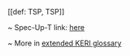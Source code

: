 [[def: TSP, TSP]]

~ Spec-Up-T link: <a href='https://weboftrust.github.io/WOT-terms/docs/glossary/TSP'>here</a>

~ More in <a href="https://weboftrust.github.io/WOT-terms/docs/glossary/TSP">extended KERI glossary</a>
